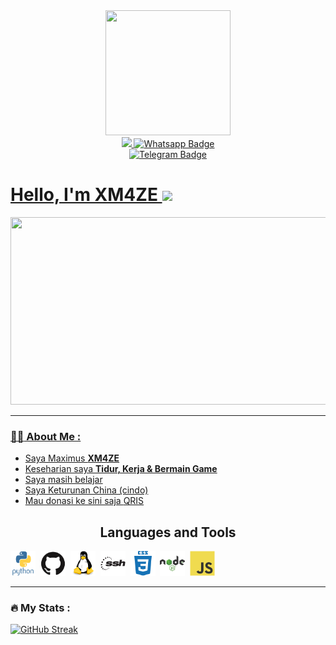 <div id="header" align="center">
  <img src="https://raw.githubusercontent.com/XM4ZE/DATABASE/master/image/c27d8c58c83b3e0c796fb726d99f3f65_4787897109560234085%20(2).gif" width="200" height="200"/>
</div>
<div id="badges" align="center">
    <a href="https://instagram.com/maximusstore.id">
      <img src="https://img.shields.io/badge/Instagram-pink?style=for-the-badge&logo=instagram&logoColor=black"/>
    </a>
    <a href="https://wa.me/6281283516246">
      <img src="https://img.shields.io/badge/Whatsapp-green?style=for-the-badge&logo=whatsapp&logoColor=white" alt="Whatsapp Badge"/><br />
    </a>
    <a href="https://t.me/maximusstoreindonesia">
      <img src="https://img.shields.io/badge/Telegram-blue?style=for-the-badge&logo=telegram&logoColor=white" alt="Telegram Badge"/><br />
  </div>
  <h1>
    Hello, I'm XM4ZE
    <img src="https://media.giphy.com/media/hvRJCLFzcasrR4ia7z/giphy.gif" width="30px"/>
  </h1>
  <div align="center">
    <img src="https://raw.githubusercontent.com/XM4ZE/DATABASE/master/image/Profle.gif" width="650" height="300"/>
  </div>

  ---

### :man_technologist: About Me :
- Saya Maximus **XM4ZE**
- Keseharian saya **Tidur, Kerja & Bermain Game**
- Saya masih belajar
- Saya Keturunan China (cindo)
- Mau donasi ke sini saja [QRIS](https://telegra.ph/file/960c11c865c67dd142c70.jpg)
<div>
    <h2 align="center">Languages and Tools</h2>
    <img src="https://github.com/devicons/devicon/blob/master/icons/python/python-original-wordmark.svg" title="Python" alt="Python" width="40" height="40"/>&nbsp;
    <img src="https://github.com/devicons/devicon/blob/master/icons/github/github-original.svg" title="GitHub" alt="GitHub" width="40" height="40"/>&nbsp;
    <img src="https://github.com/devicons/devicon/blob/master/icons/linux/linux-original.svg" title="Linux" alt="Linux" width="40" height="40"/>&nbsp;
    <img src="https://github.com/devicons/devicon/blob/master/icons/ssh/ssh-original-wordmark.svg" title="SSH" alt="SSH" width="40" height="40"/>&nbsp;
    <img src="https://github.com/devicons/devicon/blob/master/icons/css3/css3-plain-wordmark.svg"  title="CSS3" alt="CSS" width="40" height="40"/>&nbsp;
    <img src="https://github.com/devicons/devicon/blob/master/icons/nodejs/nodejs-original-wordmark.svg" title="NodeJS" alt="NodeJS" width="40" height="40"/>&nbsp;
    <img src="https://github.com/devicons/devicon/blob/master/icons/javascript/javascript-original.svg" title="Javascript" alt="Javascript" width="40" height="40"/>&nbsp;
  </div>

  ---

### :fire: My Stats :
[![GitHub Streak](http://github-readme-streak-stats.herokuapp.com?user=XM4ZE)](https://git.io/streak-stats)
